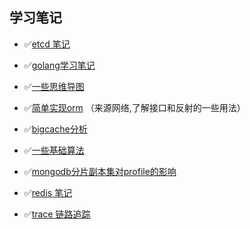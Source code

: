 ## 学习笔记

- ✅[etcd 笔记](https://github.com/nevermoressss/studygo/blob/master/etcd/README.md)

- ✅[golang学习笔记](https://github.com/nevermoressss/studygo/blob/master/go-design-implementation/README.md)

- ✅[一些思维导图](https://github.com/nevermoressss/studygo/blob/master/xmind)

- ✅[简单实现orm](https://github.com/nevermoressss/studygo/blob/master/orm)  （来源网络,了解接口和反射的一些用法）

- ✅[bigcache分析](https://github.com/nevermoressss/studygo/blob/master/bigcache/bigcache.md)

- ✅[一些基础算法](https://github.com/nevermoressss/studygo/blob/master/algorithm)

- ✅[mongodb分片副本集对profile的影响](https://github.com/nevermoressss/studygo/blob/master/mongodb/shard&rs&Profile.md)

- ✅[redis 笔记](https://github.com/nevermoressss/studygo/blob/master/redis)

- ✅[trace 链路追踪](https://github.com/nevermoressss/studygo/blob/master/some-note/trace.md)